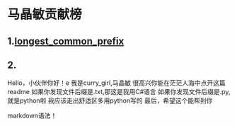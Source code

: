 

# 马晶敏贡献榜



## 1.[longest_common_prefix](https://github.com/guangcity/learning-algorithm/tree/master/%E9%A9%AC%E6%99%B6%E6%95%8F/longest_common_prefix)

## 2.

Hello，小伙伴你好！e
我是curry_girl,马晶敏
很高兴你能在茫茫人海中点开这篇readme
如果你发现文件后缀是.txt,那这是我用C#语言
如果你发现文件后缀是.py,就是python啦
我应该走出舒适区多用python写的
最后，希望这个能帮到你

markdown语法！